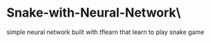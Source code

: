 # Snake-with-Neural-Network\
simple neural network built with tflearn that learn to play snake game
